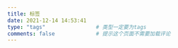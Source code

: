 ```yaml
---
title: 标签
date: 2021-12-14 14:53:41
type: "tags"                # 类型一定要为tags
comments: false             # 提示这个页面不需要加载评论
---
```

